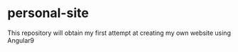 # personal-site
This repository will obtain my first attempt at creating my own website using Angular9
